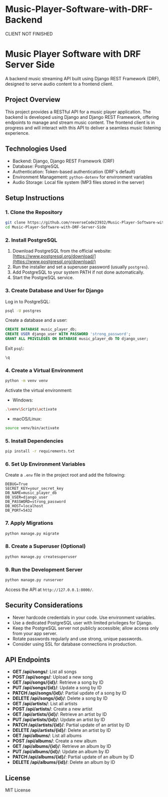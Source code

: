 # Music-Player-Software-with-DRF-Backend

CLIENT NOT FINISHED

# Music Player Software with DRF Server Side

A backend music streaming API built using Django REST Framework (DRF), designed to serve audio content to a frontend client.

## Project Overview

This project provides a RESTful API for a music player application. The backend is developed using Django and Django REST Framework, offering endpoints to manage and stream music content. The frontend client is in progress and will interact with this API to deliver a seamless music listening experience.

## Technologies Used

* Backend: Django, Django REST Framework (DRF)
* Database: PostgreSQL
* Authentication: Token-based authentication (DRF's default)
* Environment Management: `python-dotenv` for environment variables
* Audio Storage: Local file system (MP3 files stored in the server)

## Setup Instructions

### 1. Clone the Repository

```bash
git clone https://github.com/reverseCode23932/Music-Player-Software-with-DRF-Server-Side.git
cd Music-Player-Software-with-DRF-Server-Side
```

### 2. Install PostgreSQL

1. Download PostgreSQL from the official website: [https://www.postgresql.org/download/](https://www.postgresql.org/download/)
2. Run the installer and set a superuser password (usually `postgres`).
3. Add PostgreSQL to your system PATH if not done automatically.
4. Start the PostgreSQL service.

### 3. Create Database and User for Django

Log in to PostgreSQL:

```bash
psql -U postgres
```

Create a database and a user:

```sql
CREATE DATABASE music_player_db;
CREATE USER django_user WITH PASSWORD 'strong_password';
GRANT ALL PRIVILEGES ON DATABASE music_player_db TO django_user;
```

Exit `psql`:

```sql
\q
```

### 4. Create a Virtual Environment

```bash
python -m venv venv
```

Activate the virtual environment:

* Windows:

```bash
.\venv\Scripts\activate
```

* macOS/Linux:

```bash
source venv/bin/activate
```

### 5. Install Dependencies

```bash
pip install -r requirements.txt
```

### 6. Set Up Environment Variables

Create a `.env` file in the project root and add the following:

```
DEBUG=True
SECRET_KEY=your_secret_key
DB_NAME=music_player_db
DB_USER=django_user
DB_PASSWORD=strong_password
DB_HOST=localhost
DB_PORT=5432
```

### 7. Apply Migrations

```bash
python manage.py migrate
```

### 8. Create a Superuser (Optional)

```bash
python manage.py createsuperuser
```

### 9. Run the Development Server

```bash
python manage.py runserver
```

Access the API at `http://127.0.0.1:8000/`.

## Security Considerations

* Never hardcode credentials in your code. Use environment variables.
* Use a dedicated PostgreSQL user with limited privileges for Django.
* Keep the PostgreSQL server not publicly accessible; allow access only from your app server.
* Rotate passwords regularly and use strong, unique passwords.
* Consider using SSL for database connections in production.

## API Endpoints

* **GET /api/songs/**: List all songs
* **POST /api/songs/**: Upload a new song
* **GET /api/songs/{id}/**: Retrieve a song by ID
* **PUT /api/songs/{id}/**: Update a song by ID
* **PATCH /api/songs/{id}/**: Partial update of a song by ID
* **DELETE /api/songs/{id}/**: Delete a song by ID
* **GET /api/artists/**: List all artists
* **POST /api/artists/**: Create a new artist
* **GET /api/artists/{id}/**: Retrieve an artist by ID
* **PUT /api/artists/{id}/**: Update an artist by ID
* **PATCH /api/artists/{id}/**: Partial update of an artist by ID
* **DELETE /api/artists/{id}/**: Delete an artist by ID
* **GET /api/albums/**: List all albums
* **POST /api/albums/**: Create a new album
* **GET /api/albums/{id}/**: Retrieve an album by ID
* **PUT /api/albums/{id}/**: Update an album by ID
* **PATCH /api/albums/{id}/**: Partial update of an album by ID
* **DELETE /api/albums/{id}/**: Delete an album by ID

## License

MIT License
